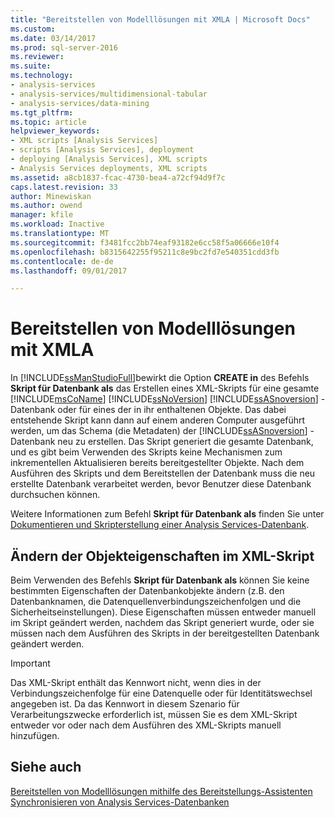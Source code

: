 ```yaml
---
title: "Bereitstellen von Modelllösungen mit XMLA | Microsoft Docs"
ms.custom: 
ms.date: 03/14/2017
ms.prod: sql-server-2016
ms.reviewer: 
ms.suite: 
ms.technology:
- analysis-services
- analysis-services/multidimensional-tabular
- analysis-services/data-mining
ms.tgt_pltfrm: 
ms.topic: article
helpviewer_keywords:
- XML scripts [Analysis Services]
- scripts [Analysis Services], deployment
- deploying [Analysis Services], XML scripts
- Analysis Services deployments, XML scripts
ms.assetid: a8cb1837-fcac-4730-bea4-a72cf94d9f7c
caps.latest.revision: 33
author: Minewiskan
ms.author: owend
manager: kfile
ms.workload: Inactive
ms.translationtype: MT
ms.sourcegitcommit: f3481fcc2bb74eaf93182e6cc58f5a06666e10f4
ms.openlocfilehash: b8315642255f95211c8e9bc2fd7e540351cdd3fb
ms.contentlocale: de-de
ms.lasthandoff: 09/01/2017

---
```

# <a name="deploy-model-solutions-using-xmla"></a>Bereitstellen von Modelllösungen mit XMLA
  In [!INCLUDE[ssManStudioFull](../../includes/ssmanstudiofull-md.md)]bewirkt die Option **CREATE in** des Befehls **Skript für Datenbank als** das Erstellen eines XML-Skripts für eine gesamte [!INCLUDE[msCoName](../../includes/msconame-md.md)] [!INCLUDE[ssNoVersion](../../includes/ssnoversion-md.md)] [!INCLUDE[ssASnoversion](../../includes/ssasnoversion-md.md)] -Datenbank oder für eines der in ihr enthaltenen Objekte. Das dabei entstehende Skript kann dann auf einem anderen Computer ausgeführt werden, um das Schema (die Metadaten) der [!INCLUDE[ssASnoversion](../../includes/ssasnoversion-md.md)] -Datenbank neu zu erstellen. Das Skript generiert die gesamte Datenbank, und es gibt beim Verwenden des Skripts keine Mechanismen zum inkrementellen Aktualisieren bereits bereitgestellter Objekte. Nach dem Ausführen des Skripts und dem Bereitstellen der Datenbank muss die neu erstellte Datenbank verarbeitet werden, bevor Benutzer diese Datenbank durchsuchen können.  
  
 Weitere Informationen zum Befehl **Skript für Datenbank als** finden Sie unter [Dokumentieren und Skripterstellung einer Analysis Services-Datenbank](../../analysis-services/multidimensional-models/document-and-script-an-analysis-services-database.md).  
  
## <a name="modifying-object-properties-in-the-xml-script"></a>Ändern der Objekteigenschaften im XML-Skript  
 Beim Verwenden des Befehls **Skript für Datenbank als** können Sie keine bestimmten Eigenschaften der Datenbankobjekte ändern (z.B. den Datenbanknamen, die Datenquellenverbindungszeichenfolgen und die Sicherheitseinstellungen). Diese Eigenschaften müssen entweder manuell im Skript geändert werden, nachdem das Skript generiert wurde, oder sie müssen nach dem Ausführen des Skripts in der bereitgestellten Datenbank geändert werden.  
  
> [!IMPORTANT]  
>  Das XML-Skript enthält das Kennwort nicht, wenn dies in der Verbindungszeichenfolge für eine Datenquelle oder für Identitätswechsel angegeben ist. Da das Kennwort in diesem Szenario für Verarbeitungszwecke erforderlich ist, müssen Sie es dem XML-Skript entweder vor oder nach dem Ausführen des XML-Skripts manuell hinzufügen.  
  
## <a name="see-also"></a>Siehe auch  
 [Bereitstellen von Modelllösungen mithilfe des Bereitstellungs-Assistenten](../../analysis-services/multidimensional-models/deploy-model-solutions-using-the-deployment-wizard.md)   
 [Synchronisieren von Analysis Services-Datenbanken](../../analysis-services/multidimensional-models/synchronize-analysis-services-databases.md)  
  
  

